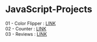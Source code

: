 # JavaScript-Projects
01 - Color Flipper : [LINK](https://incandescent-axolotl-a9c827.netlify.app/) <br/>
02 - Counter : [LINK](https://super-malabi-6c8901.netlify.app/) <br/>
03 - Reviews : [LINK](https://steady-marshmallow-bbb58b.netlify.app/) <br/>
